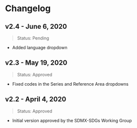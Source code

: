 # Changelog

## v2.4 - June 6, 2020

> Status: Pending

* Added language dropdown

## v2.3 - May 19, 2020

> Status: Approved

* Fixed codes in the Series and Reference Area dropdowns

## v2.2 - April 4, 2020

> Status: Approved

* Initial version approved by the SDMX-SDGs Working Group
